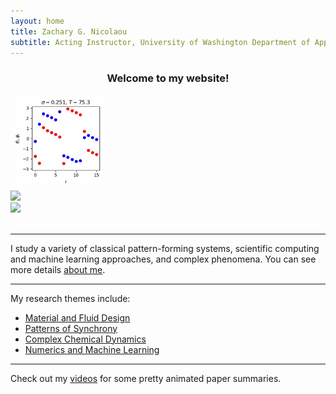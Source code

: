 ```yaml
---
layout: home
title: Zachary G. Nicolaou
subtitle: Acting Instructor, University of Washington Department of Applied Mathematics | Washington Research Foundation Postdoctoral Scholar
---
```


<div class="container-fluid">
  <div class="row">
  <div class="col"></div>
  <center>
  <h3>Welcome to my website! </h3>
  </center>
  <div class="col"></div>
  </div>

  <div class="row">
  <div class="col"></div>
  <img src="/assets/gallery/unpublished/fwanimation.gif" height="150" />
  <div class="col"></div>
  <img src="/assets/gallery/figures/cgle_animation.gif" height="150"  />
  <div class="col"></div>
  <img src="/assets/gallery/figures/anharmonic.gif" height="150"  />
  <div class="col"></div>
  </div>
</div>
<br>

---
I study a variety of classical pattern-forming systems, scientific computing and machine learning approaches, and complex phenomena. You can see more details [about me](aboutme).

---

My research themes include:
- [Material and Fluid Design](materials)
- [Patterns of Synchrony](synchronization)
- [Complex Chemical Dynamics](chemistry)
- [Numerics and Machine Learning](numerics)

---

Check out my [videos](gallery2) for some pretty animated paper summaries.
